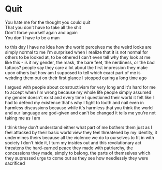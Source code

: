 # Quit


You hate me for the thought you could quit  
That you don't have to take all the shit  
Don't force yourself again and again  
You don't have to be a man


to this day I have no idea how the world perceives me
the weird looks are simply normal to me
I'm surprised when I realize that it is not normal for others
to be looked at, to be othered
I can't even tell why they look at me like this - is it my gender, the mask, the bare feet, the nerdiness, or the bad tattoos?
people say they care a lot about the first impression they make upon others
but how am I supposed to tell which exact part of me is weirding them out on their first glance
I stopped caring a long time ago

I argued with people about constructivism for very long
and it's hard for me to accept when I'm wrong
because
my whole life people simply assumed my gender doesn't exist
and every time I questioned their world
it felt like I had to defend my existence
that's why I fight to tooth and nail even in harmless discussions
because while it's harmless that you think the world and our language are god-given and can't be changed
it tells me you're not taking me as I am

I think they don't understand either what part of me bothers them
just as I feel attacked by their basic world view
they feel threatened by my identity, it undermines theirs
because all the violence we do to ourselves to fit in with society
I don't hide it, I turn my insides out
and this revolutionary act
threatens the hard-earned peace they made with patriarchy,
the concessions they made,
simply to belong.
the parts of themselves which they supressed
urge to come out as they see
how needlessly they were sacrificed


